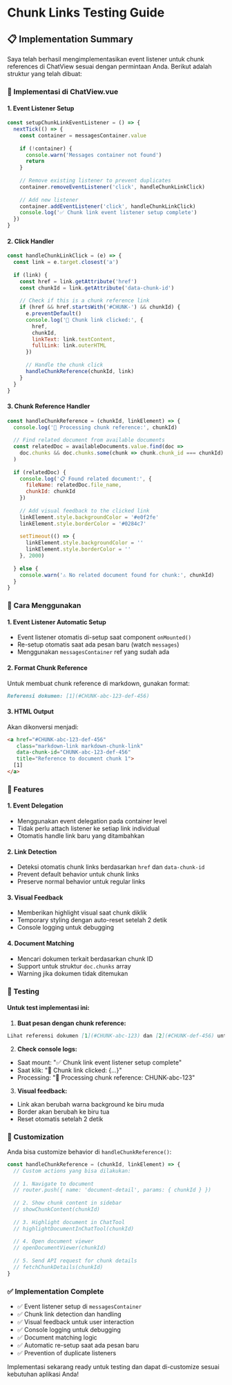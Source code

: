 # Chunk Links Testing Guide

## 📋 Implementation Summary

Saya telah berhasil mengimplementasikan event listener untuk chunk references di ChatView sesuai dengan permintaan Anda. Berikut adalah struktur yang telah dibuat:

### 🔧 Implementasi di ChatView.vue

#### 1. Event Listener Setup
```javascript
const setupChunkLinkEventListener = () => {
  nextTick(() => {
    const container = messagesContainer.value
    
    if (!container) {
      console.warn('Messages container not found')
      return
    }
    
    // Remove existing listener to prevent duplicates
    container.removeEventListener('click', handleChunkLinkClick)
    
    // Add new listener
    container.addEventListener('click', handleChunkLinkClick)
    console.log('✅ Chunk link event listener setup complete')
  })
}
```

#### 2. Click Handler
```javascript
const handleChunkLinkClick = (e) => {
  const link = e.target.closest('a')
  
  if (link) {
    const href = link.getAttribute('href')
    const chunkId = link.getAttribute('data-chunk-id')
    
    // Check if this is a chunk reference link
    if (href && href.startsWith('#CHUNK-') && chunkId) {
      e.preventDefault()
      console.log('🔗 Chunk link clicked:', {
        href,
        chunkId,
        linkText: link.textContent,
        fullLink: link.outerHTML
      })
      
      // Handle the chunk click
      handleChunkReference(chunkId, link)
    }
  }
}
```

#### 3. Chunk Reference Handler
```javascript
const handleChunkReference = (chunkId, linkElement) => {
  console.log('📄 Processing chunk reference:', chunkId)
  
  // Find related document from available documents
  const relatedDoc = availableDocuments.value.find(doc => 
    doc.chunks && doc.chunks.some(chunk => chunk.chunk_id === chunkId)
  )
  
  if (relatedDoc) {
    console.log('📋 Found related document:', {
      fileName: relatedDoc.file_name,
      chunkId: chunkId
    })
    
    // Add visual feedback to the clicked link
    linkElement.style.backgroundColor = '#e0f2fe'
    linkElement.style.borderColor = '#0284c7'
    
    setTimeout(() => {
      linkElement.style.backgroundColor = ''
      linkElement.style.borderColor = ''
    }, 2000)
    
  } else {
    console.warn('⚠️ No related document found for chunk:', chunkId)
  }
}
```

### 🚀 Cara Menggunakan

#### 1. Event Listener Automatic Setup
- Event listener otomatis di-setup saat component `onMounted()`
- Re-setup otomatis saat ada pesan baru (watch `messages`)
- Menggunakan `messagesContainer` ref yang sudah ada

#### 2. Format Chunk Reference
Untuk membuat chunk reference di markdown, gunakan format:
```markdown
Referensi dokumen: [1](#CHUNK-abc-123-def-456)
```

#### 3. HTML Output
Akan dikonversi menjadi:
```html
<a href="#CHUNK-abc-123-def-456" 
   class="markdown-link markdown-chunk-link" 
   data-chunk-id="CHUNK-abc-123-def-456" 
   title="Reference to document chunk 1">
  [1]
</a>
```

### 🎯 Features

#### 1. Event Delegation
- Menggunakan event delegation pada container level
- Tidak perlu attach listener ke setiap link individual
- Otomatis handle link baru yang ditambahkan

#### 2. Link Detection
- Deteksi otomatis chunk links berdasarkan `href` dan `data-chunk-id`
- Prevent default behavior untuk chunk links
- Preserve normal behavior untuk regular links

#### 3. Visual Feedback
- Memberikan highlight visual saat chunk diklik
- Temporary styling dengan auto-reset setelah 2 detik
- Console logging untuk debugging

#### 4. Document Matching
- Mencari dokumen terkait berdasarkan chunk ID
- Support untuk struktur `doc.chunks` array
- Warning jika dokumen tidak ditemukan

### 🧪 Testing

#### Untuk test implementasi ini:

1. **Buat pesan dengan chunk reference:**
```markdown
Lihat referensi dokumen [1](#CHUNK-abc-123) dan [2](#CHUNK-def-456) untuk detail lebih lanjut.
```

2. **Check console logs:**
- Saat mount: "✅ Chunk link event listener setup complete"
- Saat klik: "🔗 Chunk link clicked: {...}"
- Processing: "📄 Processing chunk reference: CHUNK-abc-123"

3. **Visual feedback:**
- Link akan berubah warna background ke biru muda
- Border akan berubah ke biru tua
- Reset otomatis setelah 2 detik

### 🔧 Customization

Anda bisa customize behavior di `handleChunkReference()`:

```javascript
const handleChunkReference = (chunkId, linkElement) => {
  // Custom actions yang bisa dilakukan:
  
  // 1. Navigate to document
  // router.push({ name: 'document-detail', params: { chunkId } })
  
  // 2. Show chunk content in sidebar
  // showChunkContent(chunkId)
  
  // 3. Highlight document in ChatTool
  // highlightDocumentInChatTool(chunkId)
  
  // 4. Open document viewer
  // openDocumentViewer(chunkId)
  
  // 5. Send API request for chunk details
  // fetchChunkDetails(chunkId)
}
```

### ✅ Implementation Complete

- ✅ Event listener setup di `messagesContainer`
- ✅ Chunk link detection dan handling
- ✅ Visual feedback untuk user interaction
- ✅ Console logging untuk debugging
- ✅ Document matching logic
- ✅ Automatic re-setup saat ada pesan baru
- ✅ Prevention of duplicate listeners

Implementasi sekarang ready untuk testing dan dapat di-customize sesuai kebutuhan aplikasi Anda!